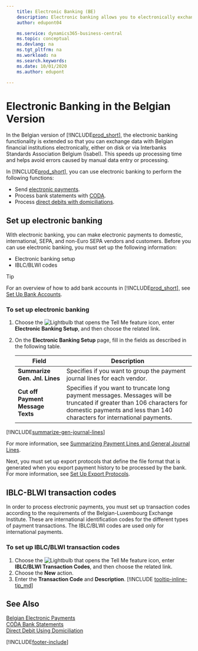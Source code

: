 ```yaml
---
    title: Electronic Banking (BE)
    description: Electronic banking allows you to electronically exchange data with Belgian financial institutions. Learn how to set up Business Central for electronic banking, electronic payments, and IBLC/BLWI transaction codes.
    author: edupont04

    ms.service: dynamics365-business-central
    ms.topic: conceptual
    ms.devlang: na
    ms.tgt_pltfrm: na
    ms.workload: na
    ms.search.keywords:
    ms.date: 10/01/2020
    ms.author: edupont

---
```

# Electronic Banking in the Belgian Version

In the Belgian version of [!INCLUDE[prod_short](../../includes/prod_short.md)], the electronic banking functionality is extended so that you can exchange data with Belgian financial institutions electronically, either on disk or via Interbanks Standards Association Belgium (Isabel). This speeds up processing time and helps avoid errors caused by manual data entry or processing.  

In [!INCLUDE[prod_short](../../includes/prod_short.md)], you can use electronic banking to perform the following functions:  

- Send [electronic payments](belgian-electronic-payments.md).  
- Process bank statements with [CODA](coda-bank-statements.md).  
- Process [direct debits with domiciliations](direct-debit-using-domiciliation.md).  

## Set up electronic banking

With electronic banking, you can make electronic payments to domestic, international, SEPA, and non-Euro SEPA vendors and customers. Before you can use electronic banking, you must set up the following information:  

- Electronic banking setup  
- IBLC/BLWI codes

> [!TIP]
> For an overview of how to add bank accounts in [!INCLUDE[prod_short](../../includes/prod_short.md)], see [Set Up Bank Accounts](../../bank-how-setup-bank-accounts.md).  

### To set up electronic banking  

1. Choose the ![Lightbulb that opens the Tell Me feature](../../media/ui-search/search_small.png "Tell me what you want to do") icon, enter **Electronic Banking Setup**, and then choose the related link.  
2. On the **Electronic Banking Setup** page, fill in the fields as described in the following table.  

    | Field | Description |
    |--|--|
    | **Summarize Gen. Jnl. Lines** | Specifies if you want to group the payment journal lines for each vendor. |
    | **Cut off Payment Message Texts** | Specifies if you want to truncate long payment messages. Messages will be truncated if greater than 106 characters for domestic payments and less than 140 characters for international payments. |

[!INCLUDE[summarize-gen-journal-lines](../includes/BE/summarize-gen-journal-lines.md)]

For more information, see [Summarizing Payment Lines and General Journal Lines](summarizing-payment-lines-and-general-journal-lines.md).  

Next, you must set up export protocols that define the file format that is generated when you export payment history to be processed by the bank. For more information, see [Set Up Export Protocols](how-to-set-up-export-protocols.md).  

## IBLC-BLWI transaction codes

In order to process electronic payments, you must set up transaction codes according to the requirements of the Belgian-Luxembourg Exchange Institute. These are international identification codes for the different types of payment transactions. The IBLC/BLWI codes are used only for international payments.  

### To set up IBLC/BLWI transaction codes  

1. Choose the ![Lightbulb that opens the Tell Me feature](../../media/ui-search/search_small.png "Tell me what you want to do") icon, enter **IBLC/BLWI Transaction Codes**, and then choose the related link.  
2. Choose the **New** action.  
3. Enter the **Transaction Code** and **Description**. [!INCLUDE [tooltip-inline-tip_md](../../includes/tooltip-inline-tip_md.md)]  

## See Also

[Belgian Electronic Payments](belgian-electronic-payments.md)  
[CODA Bank Statements](coda-bank-statements.md)  
[Direct Debit Using Domiciliation](direct-debit-using-domiciliation.md)


[!INCLUDE[footer-include](../../includes/footer-banner.md)]
